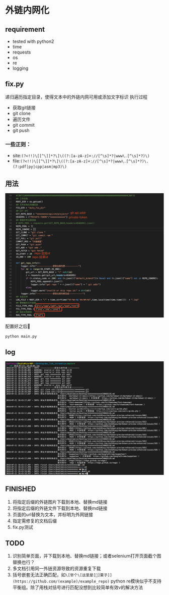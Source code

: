 # 外链内网化

## requirement
- tested with python2
- time
- requests
- os
- re
- logging


## fix.py
递归遍历指定目录，使得文本中的外链内网可用或添加文字标识
执行过程
- 获取git链接
- git clone
- 遍历文件
- git commit
- git push

### 一些正则：
- site:`(?<!!)\[[^\]]*?\]\((?:[a-zA-z]+://[^\s]*?|www\.[^\s]*?)\)`
- file:`(?<!!)\[[^\]]*?\]\((?:[a-zA-z]+://[^\s]*?|www\.[^\s]*?)\.(?:pdf|py|cpp|asm|mp3)\)`

## 用法

![](./assets/config.png)

配置好之后
```
python main.py
```

## log
![](./assets/log.png)


## FINISHED
1. 将指定后缀的外链图片下载到本地、替换md链接
2. 将指定后缀的外链文件下载到本地、替换md链接
3. 页面的url替换为文本，并标明为外网链接
4. 指定需修复的文档后缀
5. fix.py测试 


## TODO
1. 识别简单页面，并下载到本地、替换md链接；或者selenium打开页面截个图替换也行？
2. 多文档引用同一外链资源导致的资源重复下载
3. 括号嵌套无法正确匹配，如`\[举个\[这里是[🌰]栗子]](https://github.com/(example)/example_repo)`
    python re模块似乎不支持平衡组。除了用栈对括号进行匹配没想到比较简单有效v的解决方法
